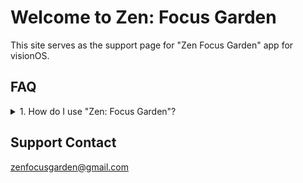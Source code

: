 # Welcome to Zen: Focus Garden

This site serves as the support page for "Zen Focus Garden" app for visionOS.

## FAQ

<details>
<summary>1. How do I use "Zen: Focus Garden"?</summary>
- The initial "Info" tab in the app contains links to 3 info pages that walk through the full functionality of the app. Please reference these pages for initial guidance - if you have any further questions, feel free to contact us at the email at the bottom of the page. 
</details>

## Support Contact

zenfocusgarden@gmail.com
